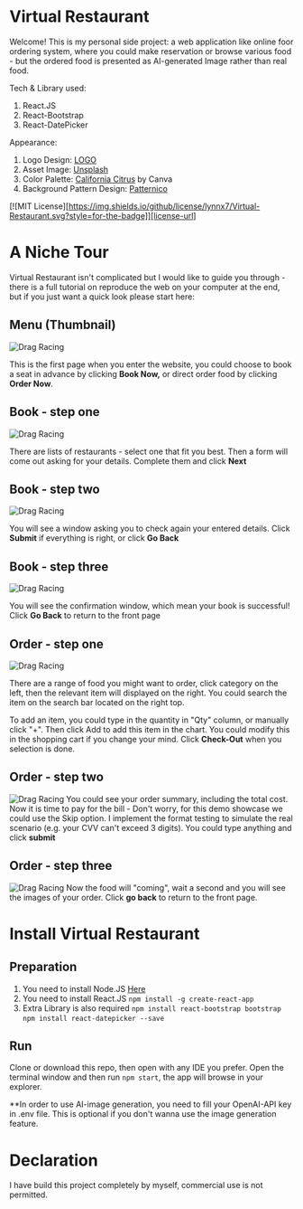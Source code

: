 # Virtual Restaurant

Welcome! This is my personal side project: a web application like online foor ordering system, where you could make reservation or browse various food - but the ordered food is presented as AI-generated Image rather than real food.

Tech & Library used:

 1. React.JS
 2. React-Bootstrap
 3. React-DatePicker

Appearance:

 1. Logo Design:  [LOGO](https://app.logo.com)
 2. Asset Image: [Unsplash](https://unsplash.com/)
 4. Color Palette: [California Citrus](https://www.canva.com/colors/color-palettes/california-citrus/) by Canva
 5. Background Pattern Design: [Patternico](https://patternico.com)

[![MIT License][https://img.shields.io/github/license/lynnx7/Virtual-Restaurant.svg?style=for-the-badge]][license-url]

# A Niche Tour

Virtual Restaurant isn't complicated but I would like to guide you through - there is a full tutorial on reproduce the web on your computer at the end, but if you just want a quick look please start here:

## Menu (Thumbnail)

![Drag Racing](readme_img/thumbnail.png)

This is the first page when you enter the website, you could choose to book a seat in advance by clicking **Book Now,** or direct order food by clicking **Order Now**.

## Book - step one

![Drag Racing](readme_img/b1.png)

There are lists of restaurants - select one that fit you best. Then a form will come out asking for your details. Complete them and click **Next**

## Book - step two

![Drag Racing](readme_img/b2.png)

You will see a window asking you to check again your entered details. Click **Submit** if everything is right, or click **Go Back**

## Book - step three

![Drag Racing](readme_img/b3.png)

You will see the confirmation window, which mean your book is successful! Click **Go Back** to return to the front page

##  Order - step one

![Drag Racing](readme_img/o1.png)

There are a range of food you might want to order, click category on the left, then the relevant item will displayed on the right. You could search the item on the search bar located on the right top.

To add an item, you could type in the quantity in "Qty" column, or manually click "+". Then click Add to add this item in the chart. You could modify this in the shopping cart if you change your mind. Click **Check-Out** when you selection is done.

## Order - step two

![Drag Racing](readme_img/o2.png)
You could see your order summary, including the total cost. Now it is time to pay for the bill - Don't worry, for this demo showcase we could use the Skip option. I implement the format testing to simulate the real scenario (e.g. your CVV can't exceed 3 digits). You could type anything and click **submit**

## Order - step three

![Drag Racing](readme_img/o3.png)
Now the food will "coming", wait a second and you will see the images of your order. Click **go back** to return to the front page.

# Install Virtual Restaurant


## Preparation

 1. You need to install Node.JS [Here](https://nodejs.org/en)
 2. You need to install React.JS
 `npm install -g create-react-app`
 3. Extra Library is also required
 `npm install react-bootstrap bootstrap`
 `npm install react-datepicker --save`

## Run

Clone or download this repo, then open with any IDE you prefer. Open the terminal window and then run `npm start`, the app will browse in your explorer.

**In order to use AI-image generation, you need to fill your OpenAI-API key in .env file. This is optional if you don't wanna use the image generation feature.

# Declaration
I have build this project completely by myself, commercial use is not permitted.
